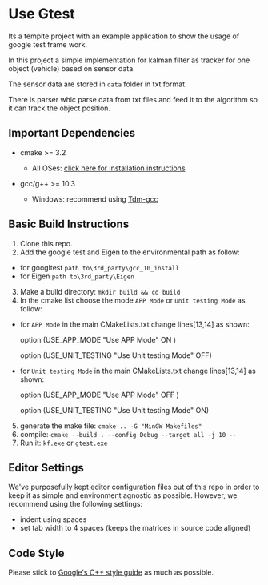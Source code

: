 # Use Gtest
Its a templte project with an example application to show the usage of google test frame work.


In this project a simple implementation for kalman filter as tracker for one object (vehicle) based on sensor data. 

The sensor data are stored in `data` folder in txt format. 

There is parser whic parse data from txt files and feed it to the algorithm
so it can track the object position.

## Important Dependencies
* cmake >= 3.2
  * All OSes: [click here for installation instructions](https://cmake.org/install/)

* gcc/g++ >= 10.3
  * Windows: recommend using [Tdm-gcc](https://jmeubank.github.io/tdm-gcc/download/)

## Basic Build Instructions

1. Clone this repo.
2. Add the google test and Eigen to the environmental path as follow:
  * for googltest `path to\3rd_party\gcc_10_install`
  * for Eigen `path to\3rd_party\Eigen`
3. Make a build directory: `mkdir build && cd build`
4. In the cmake list choose the mode `APP Mode` or `Unit testing Mode` as follow:
  * for `APP Mode` in the main CMakeLists.txt change lines[13,14] as shown:

    option (USE_APP_MODE "Use APP Mode" ON )

    option (USE_UNIT_TESTING "Use Unit testing Mode" OFF)

  * for `Unit testing Mode` in the main CMakeLists.txt change lines[13,14] as shown:

    option (USE_APP_MODE "Use APP Mode" OFF )

    option (USE_UNIT_TESTING "Use Unit testing Mode" ON)

5. generate the make file: `cmake .. -G "MinGW Makefiles"`
6. compile: `cmake --build . --config Debug --target all -j 10 --`
7. Run it: `kf.exe` or `gtest.exe`

## Editor Settings

We've purposefully kept editor configuration files out of this repo in order to
keep it as simple and environment agnostic as possible. However, we recommend
using the following settings:

* indent using spaces
* set tab width to 4 spaces (keeps the matrices in source code aligned)

## Code Style

Please stick to [Google's C++ style guide](https://google.github.io/styleguide/cppguide.html) as much as possible.
